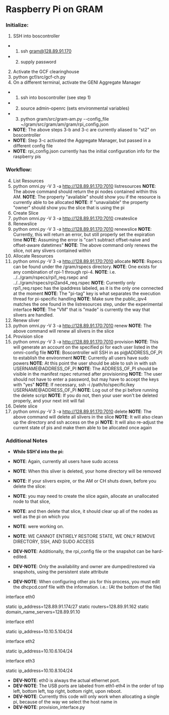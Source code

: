 # Raspberry Pi on GRAM

### Initialize:

1. SSH into boscontroller
- 1. ssh gram@128.89.91.170
- 2. supply password
2. Activate the GCF clearinghouse
  1. python gcf/src/gcf-ch.py
3. On a different terminal, activate the GENI Aggregate Manager
- 1. ssh into boscontroller (see step 1)
- 2. source admin-openrc (sets environmental variables)
- 3. python gram/src/gram-am.py --config_file ~/gram/src/gram/am/gram/rpi_config.json
- **NOTE**: The above steps 3-b and 3-c are currently aliased to "st2" on boscontroller
- **NOTE**: Step 3-c activated the Aggregate Manager, but passed in a different config file
- **NOTE**: rpi_config.json currently has the initial configuration info for the raspberry pis

### Workflow: 

4. List Resources
  1. python omni.py -V 3 -a http://128.89.91.170:7010 listresources
  **NOTE**: The above command should return the pi nodes contained within this AM.
  **NOTE**: The property "available" should show you if the resource is currently able to be allocated
  **NOTE**: If "unavailable" the property "owner" should show you the slice that is using the pi
5. Create Slice
  1. python omni.py -V 3 -a http://128.89.91.170:7010 createslice <slicename>
6. Renewslice
  1. python omni.py -V 3 -a http://128.89.91.170:7010 renewslice <slicename> <YYYYMMDD>
  **NOTE**: Currently, this will return an error, but still properly set the expiration time
  **NOTE**: Assuming the error is "can't subtract offset-naive and offset-aware datetimes"
  **NOTE**: The above command only renews the slice, not any slivers contained within
7. Allocate Resources
  1. python omni.py -V 3 -a http://128.89.91.170:7010 allocate <slicename> <rspec>
  **NOTE**: Rspecs can be found under the /gram/rspecs directory.
  **NOTE**: One exists for any combination of rpi-1 through rpi-4.
  **NOTE**: i.e. ../../gram/rspecs/rpi1_req.rsepc and ../../gram/rspecs/rpi2and4_req.rspec
  **NOTE**: Currently only rpi1_req.rspec has the ipaddress labeled, as it is the only one connected at the moment
  **NOTE**: The "pi-tag" key is what separates the execution thread for pi-specific handling
  **NOTE**: Make sure the public_ipv4 matches the one found in the listresources step, under the experimental interface
  **NOTE**: The "VM" that is "made" is currently the way that slivers are handled.
8. Renew sliver
  1. python omni.py -V 3 -a http://128.89.91.170:7010 renew <slicename> <YYYYMMDD>
  **NOTE**: The above command will renew all slivers in the slice
9. Provision slice
  1. python omni.py -V 3 -a http://128.89.91.170:7010 provision <slicename>
  **NOTE**: This will generate an account on the specified pi for each user listed in the omni-config file
  **NOTE**: Boscontroller will SSH in as pi@ADDRESS_OF_PI to establish the environment
  **NOTE**: Currently all users have sudo powers
  **NOTE**: At this point the user should be able to ssh in with ssh USERNAME@ADDRESS_OF_PI
  **NOTE**: The ADDRESS_OF_PI should be visible in the manifest rspec returned after provisioning
  **NOTE**: The user should not have to enter a password, but may have to accept the keys with "yes"
  **NOTE**: If necessary, ssh -i /path/to/specific/key USERNAME@ADDRESS_OF_PI
  **NOTE**: Log out of the pi before running the delete script
  **NOTE**: If you do not, then your user won't be deleted properly, and your next init will fail
10. Delete slice
  1. python omni.py -V 3 -a http://128.89.91.170:7010 delete <slicename>
  **NOTE**: The above command will delete all slivers in the slice
  **NOTE**: It will also clean up the directory and ssh access on the pi
  **NOTE**: It will also re-adjust the current state of pis and make them able to be allocated once again

### Additional Notes

- **While SSH'd into the pi:**
- **NOTE**: Again, currently all users have sudo access
- **NOTE**: When this sliver is deleted, your home directory will be removed

- **NOTE**: If your slivers expire, or the AM or CH shuts down, before you delete the slice:
- **NOTE**: you may need to create the slice again, allocate an unallocated node to that slice,
- **NOTE**: and then delete that slice, it should clear up all of the nodes as well as the pi on which you
- **NOTE**: were working on.
- **NOTE**: WE CANNOT ENTIRELY RESTORE STATE, WE ONLY REMOVE DIRECTORY, SSH, AND SUDO ACCESS
- **DEV-NOTE**: Additionally, the rpi_config file or the snapshot can be hard-edited.
- **DEV-NOTE**: Only the availability and owner are dumped/restored via snapshots, using the persistent state attribute
- **DEV-NOTE**: When configuring other pis for this process, you must edit the dhcpcd.conf file with the information. i.e.: 
(At the bottom of the file)

interface eth0

static ip_address=128.89.91.174/27
static routers=128.89.91.162
static domain_name_servers=128.89.91.10

interface eth1

static ip_address=10.10.5.104/24

interface eth2

static ip_address=10.10.6.104/24

interface eth3

static ip_address=10.10.8.104/24

- **DEV-NOTE**: eth0 is always the actual ethernet port.
- **DEV-NOTE**: The USB ports are labeled from eth1-eth4 in the order of top left, bottom left, top right, bottom right, upon reboot.
- **DEV-NOTE**: Currently this code will only work when allocating a single pi, because of the way we select the host name in
- **DEV-NOTE**: provision_interface.py
